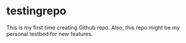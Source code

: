 # testingrepo
This is my first time creating Github repo. Also, this repo might be my personal testbed for new features.
